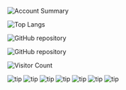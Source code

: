 ![Account Summary](https://github-readme-stats.vercel.app/api?username=ethanYaoyx&count_private=true&show_icons=true&theme=dracula)

![Top Langs](https://github-readme-stats.vercel.app/api/top-langs/?username=ethanYaoyx)

![GitHub repository](https://github-readme-stats.vercel.app/api/pin/?username=ethanYaoyx&repo=ethanYaoyx-Image_Generation_for_Medical_Application_Dog_hip&amp)

![GitHub repository](https://github-readme-stats.vercel.app/api/pin/?username=ethanYaoyx&repo=Dog_heart_Classification&amp&amp)


![Visitor Count](https://profile-counter.glitch.me/{ethanYaoyx}/count.svg)

![tip](https://badgen.net/badge/github/1.0.0/orange?icon=github)
![tip](https://badgen.net/badge/python/3.10.2/orange?icon=packagephobia)
![tip](https://badgen.net/badge/pytorch/2.6.0+cu118/orange?icon=packagephobia)
![tip](https://badgen.net/badge/pandas/2.2.3/orange?icon=packagephobia)
![tip](https://badgen.net/badge/diffusers/0.32.2/orange?icon=packagephobia)
![tip](https://badgen.net/badge/huggingface/1.0.0/orange?icon=packagephobia)
![tip](https://badgen.net/badge/transformers/4.48.2/orange?icon=packagephobia)
<!--
![GitHub repository](https://github-stats.ubrong.com/api/pin/?username=ethanYaoyx&amp;repo=Dog_heart_Classification&amp;theme=dark)
**ethanYaoyx/ethanYaoyx** is a ✨ _special_ ✨ repository because its `README.md` (this file) appears on your GitHub profile.

Here are some ideas to get you started:

- 🔭 I’m currently working on ...
- 🌱 I’m currently learning ...
- 👯 I’m looking to collaborate on ...
- 🤔 I’m looking for help with ...
- 💬 Ask me about ...
- 📫 How to reach me: ...
- 😄 Pronouns: ...
- ⚡ Fun fact: ...
-->
